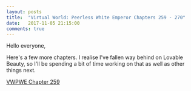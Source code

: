 ```yaml
---
layout: posts
title:  "Virtual World: Peerless White Emperor Chapters 259 - 270"
date:   2017-11-05 21:15:00
comments: true
---
```


Hello everyone,

Here's a few more chapters. I realise I've fallen way behind on Lovable Beauty, so I'll be spending a bit of time working on that as well as other things next.

[VWPWE Chapter 259][vwpwe0259]

[vwpwe0259]: {{site.url}}/translations/vwpwe/0259
